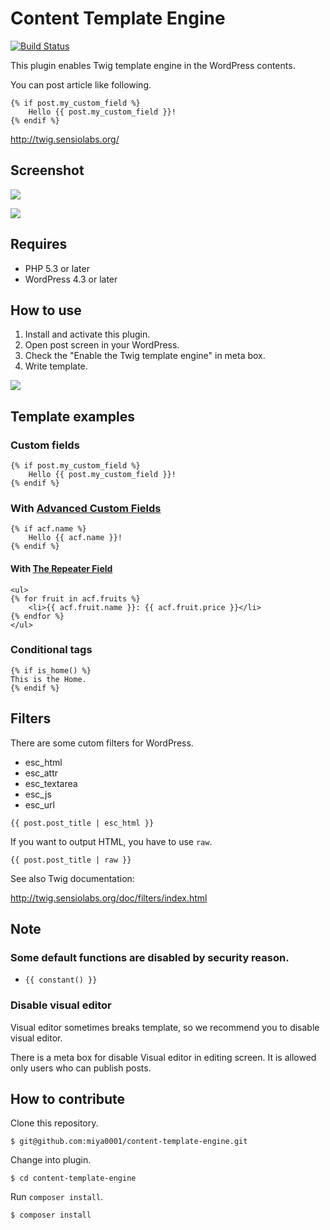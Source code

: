# Content Template Engine

[![Build Status](https://travis-ci.org/miya0001/content-template-engine.svg?branch=master)](https://travis-ci.org/miya0001/content-template-engine)

This plugin enables Twig template engine in the WordPress contents.

You can post article like following.

```
{% if post.my_custom_field %}
    Hello {{ post.my_custom_field }}!
{% endif %}
```

http://twig.sensiolabs.org/

## Screenshot

![](https://www.evernote.com/l/ABX1NGcc6cZKSpJ7p9l93rLkCOMI19_In_UB/image.png)

![](https://www.evernote.com/l/ABV8L4Vn8YJM9LWXv5q8bi_lc-bhlLD_uV8B/image.png)

## Requires

* PHP 5.3 or later
* WordPress 4.3 or later

## How to use

1. Install and activate this plugin.
2. Open post screen in your WordPress.
3. Check the "Enable the Twig template engine" in meta box.
4. Write template.

![](https://www.evernote.com/l/ABUZpPc5Xw5HiIEk8sbOlaUQemDl2j2Hj7wB/image.png)

## Template examples

### Custom fields

```
{% if post.my_custom_field %}
    Hello {{ post.my_custom_field }}!
{% endif %}
```

### With [Advanced Custom Fields](http://www.advancedcustomfields.com/)

```
{% if acf.name %}
    Hello {{ acf.name }}!
{% endif %}
```

#### With [The Repeater Field](http://www.advancedcustomfields.com/add-ons/repeater-field/)

```
<ul>
{% for fruit in acf.fruits %}
    <li>{{ acf.fruit.name }}: {{ acf.fruit.price }}</li>
{% endfor %}
</ul>
```

### Conditional tags

```
{% if is_home() %}
This is the Home.
{% endif %}
```

## Filters

There are some cutom filters for WordPress.

* esc_html
* esc_attr
* esc_textarea
* esc_js
* esc_url

```
{{ post.post_title | esc_html }}
```

If you want to output HTML, you have to use `raw`.

```
{{ post.post_title | raw }}
```

See also Twig documentation:

http://twig.sensiolabs.org/doc/filters/index.html

## Note

### Some default functions are disabled by security reason.

* `{{ constant() }}`

### Disable visual editor

Visual editor sometimes breaks template, so we recommend you to disable visual editor.

There is a meta box for disable Visual editor in editing screen. It is allowed only users who can publish posts.

## How to contribute

Clone this repository.

```
$ git@github.com:miya0001/content-template-engine.git
```

Change into plugin.

```
$ cd content-template-engine
```

Run `composer install`.

```
$ composer install
```
